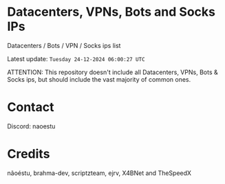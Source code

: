 # Datacenters, VPNs, Bots and Socks IPs
 
Datacenters / Bots / VPN / Socks ips list

Latest update: `Tuesday 24-12-2024 06:00:27 UTC` 

ATTENTION: This repository doesn't include all Datacenters, VPNs, Bots & Socks ips, 
but should include the vast majority of common ones.

# Contact
Discord: naoestu

# Credits
nãoéstu, brahma-dev, scriptzteam, ejrv, X4BNet and TheSpeedX
